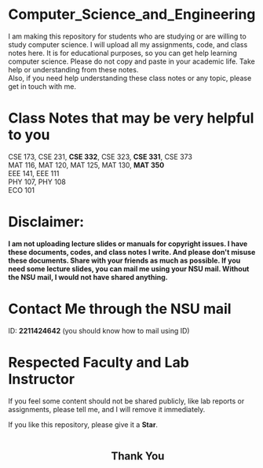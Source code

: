 # Computer_Science_and_Engineering
I am making this repository for students who are studying or are willing to study computer science. I will upload all my assignments, code, and class notes here. It is for educational purposes, so you can get help learning computer science. Please do not copy and paste in your academic life. Take help or understanding from these notes. <br>
Also, if you need help understanding these class notes or any topic, please get in touch with me.

# Class Notes that may be very helpful to you
CSE 173, CSE 231, **CSE 332**, CSE 323, **CSE 331**, CSE 373<br>
MAT 116, MAT 120, MAT 125, MAT 130, **MAT 350**<br>
EEE 141, EEE 111<br>
PHY 107, PHY 108<br>
ECO 101
# Disclaimer:
**I am not uploading lecture slides or manuals for copyright issues. I have these documents, codes, and class notes I write. And please don't misuse these documents. Share with your friends as much as possible. If you need some lecture slides, you can mail me using your NSU mail. Without the NSU mail, I would not have shared anything.**

# Contact Me through the NSU mail
ID: **2211424642** (you should know how to mail using ID)

# Respected Faculty and Lab Instructor
If you feel some content should not be shared publicly, like lab reports or assignments, please tell me, and I will remove it immediately.

If you like this repository, please give it a **Star**.<br>

<div id="user-content-toc">
  <ul align="center">
    <summary><h2 style="display: inline-block">Thank You</h2></summary>
  </ul>
</div>
